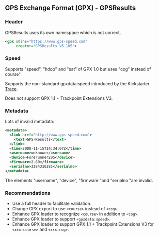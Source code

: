 ## GPS Exchange Format (GPX) - GPSResults

### Header

GPSResults uses its own namespace which is not correct.

```xml
<gpx xmlns="https://www.gps-speed.com"
     creator="GPSResults V6.185">
```



### Speed

Supports "speed", "hdop" and "sat" of GPX 1.0 but uses "cog" instead of course".

Supports the non-standard gpxdata:speed introduced by the Kickstarter [Trace](https://www.kickstarter.com/projects/activereplay/trace-the-most-advanced-activity-monitor-for-actio).

Does not support GPX 1.1 + Trackpoint Extensions V3.



### Metadata

Lots of invalid metadata:

```xml
<metadata>
  <link href="http://www.gps-speed.com">
    <text>GPS-Results</text>
  </link>
  <time>2008-11-15T14:34:07Z</time>
  <username>unknown</username>
  <device>Forerunner205</device>
  <firmware>2.80</firmware>
  <serialno>3384310285</serialno>
</metadata>
```

The elements "username", "device", "firmware "and "serialno "are invalid.



### Recommendations

- Use a full header to facilitate validation.
- Change GPX export to use `<course>` instead of `<cog>`.
- Enhance GPX loader to recognize `<course>` in addition to `<cog>`.
- Enhance GPX loader to support `<gpxdata:speed>`.
- Enhance GPX loader to support GPX 1.1 + Trackpoint Extensions V3 for `<xxx:course>` and `<xxx:cog>`.
